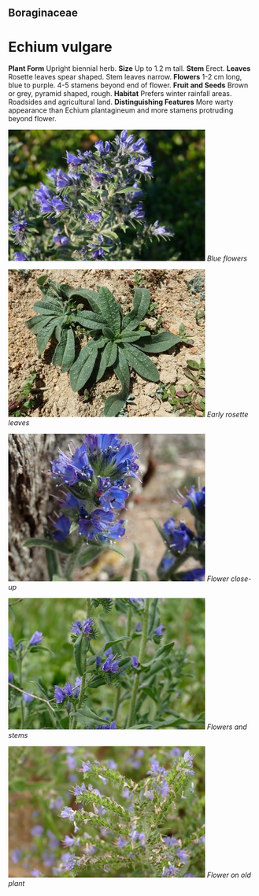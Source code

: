 ## Boraginaceae
# Echium vulgare

**Plant Form** Upright biennial herb. **Size** Up to 1.2 m tall. **Stem** Erect. **Leaves** Rosette leaves spear shaped. Stem leaves narrow. **Flowers** 1-2 cm long, blue to purple. 4-5 stamens beyond end of flower. **Fruit and Seeds** Brown or grey, pyramid shaped, rough. **Habitat** Prefers winter rainfall areas. Roadsides and agricultural land. **Distinguishing Features** More warty appearance than Echium plantagineum and more stamens protruding beyond flower.


![Blue flowers](158_P1020004.jpg)
   *Blue flowers* 

![Early rosette leaves](806_PB200983.jpg)
   *Early rosette leaves* 

![Flower close-up](1208_PA304085.jpg)
   *Flower close-up* 

![Flowers and stems](8194_P6880230.jpg)
   *Flowers and stems* 

![Flower on old plant](74040_P7060826.jpg)
   *Flower on old plant* 

